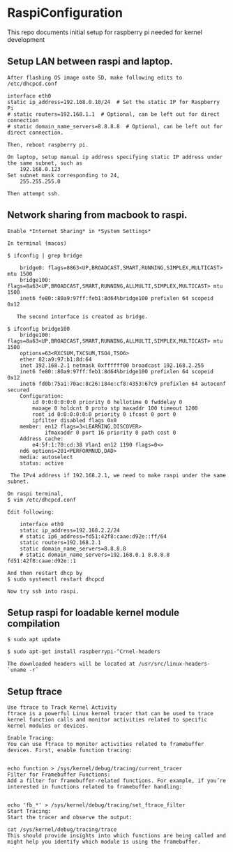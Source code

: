 # RaspiConfiguration
This repo documents initial setup for raspberry pi needed for kernel development

## Setup LAN between raspi and laptop.

    After flashing OS image onto SD, make following edits to /etc/dhcpcd.conf
  
    interface eth0
    static ip_address=192.168.0.10/24  # Set the static IP for Raspberry Pi
    # static routers=192.168.1.1  # Optional, can be left out for direct connection
    # static domain_name_servers=8.8.8.8  # Optional, can be left out for direct connection.

    Then, reboot raspberry pi.

    On laptop, setup manual ip address specifying static IP address under the same subnet, such as
        192.168.0.123 
    Set subnet mask corresponding to 24,
        255.255.255.0

    Then attempt ssh.

## Network sharing from macbook to raspi.

    Enable *Internet Sharing* in *System Settings* 

    In terminal (macos)
    
    $ ifconfig | grep bridge
    
        bridge0: flags=8863<UP,BROADCAST,SMART,RUNNING,SIMPLEX,MULTICAST> mtu 1500
        bridge100: flags=8a63<UP,BROADCAST,SMART,RUNNING,ALLMULTI,SIMPLEX,MULTICAST> mtu 1500
	    inet6 fe80::80a9:97ff:feb1:8d64%bridge100 prefixlen 64 scopeid 0x12 

       The second interface is created as bridge.

    $ ifconfig bridge100    
        bridge100: flags=8a63<UP,BROADCAST,SMART,RUNNING,ALLMULTI,SIMPLEX,MULTICAST> mtu 1500
	    options=63<RXCSUM,TXCSUM,TSO4,TSO6>
    	ether 82:a9:97:b1:8d:64
    	inet 192.168.2.1 netmask 0xffffff00 broadcast 192.168.2.255
    	inet6 fe80::80a9:97ff:feb1:8d64%bridge100 prefixlen 64 scopeid 0x12 
    	inet6 fd0b:75a1:70ac:8c26:184e:cf8:4353:67c9 prefixlen 64 autoconf secured 
    	Configuration:
    		id 0:0:0:0:0:0 priority 0 hellotime 0 fwddelay 0
    		maxage 0 holdcnt 0 proto stp maxaddr 100 timeout 1200
    		root id 0:0:0:0:0:0 priority 0 ifcost 0 port 0
    		ipfilter disabled flags 0x0
    	member: en12 flags=3<LEARNING,DISCOVER>
	            ifmaxaddr 0 port 16 priority 0 path cost 0
	    Address cache:
	    	e4:5f:1:70:cd:38 Vlan1 en12 1190 flags=0<>
	    nd6 options=201<PERFORMNUD,DAD>
	    media: autoselect
	    status: active

     The IPv4 address if 192.168.2.1, we need to make raspi under the same subnet.

    On raspi terminal,
    $ vim /etc/dhcpcd.conf

    Edit following: 
    
        interface eth0
        static ip_address=192.168.2.2/24
        # static ip6_address=fd51:42f8:caae:d92e::ff/64
        static routers=192.168.2.1
        static domain_name_servers=8.8.8.8
        # static domain_name_servers=192.168.0.1 8.8.8.8 fd51:42f8:caae:d92e::1

    And then restart dhcp by
    $ sudo systemctl restart dhcpcd

    Now try ssh into raspi.
     

## Setup raspi for loadable kernel module compilation

    $ sudo apt update

    $ sudo apt-get install raspberrypi-^Crnel-headers

    The downloaded headers will be located at /usr/src/linux-headers-`uname -r`

## Setup ftrace

    Use ftrace to Track Kernel Activity
    ftrace is a powerful Linux kernel tracer that can be used to trace kernel function calls and monitor activities related to specific kernel modules or devices.

    Enable Tracing:
    You can use ftrace to monitor activities related to framebuffer devices. First, enable function tracing:


    echo function > /sys/kernel/debug/tracing/current_tracer
    Filter for Framebuffer Functions:
    Add a filter for framebuffer-related functions. For example, if you’re interested in functions related to framebuffer handling:


    echo 'fb_*' > /sys/kernel/debug/tracing/set_ftrace_filter
    Start Tracing:
    Start the tracer and observe the output:

    cat /sys/kernel/debug/tracing/trace
    This should provide insights into which functions are being called and might help you identify which module is using the framebuffer.


